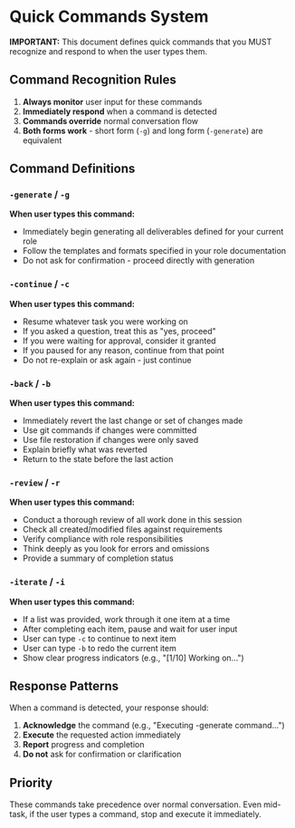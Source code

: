 # Quick Commands System

**IMPORTANT:** This document defines quick commands that you MUST recognize and respond to when the user types them.

## Command Recognition Rules

1. **Always monitor** user input for these commands
2. **Immediately respond** when a command is detected
3. **Commands override** normal conversation flow
4. **Both forms work** - short form (`-g`) and long form (`-generate`) are equivalent

## Command Definitions

### `-generate` / `-g`
**When user types this command:**
- Immediately begin generating all deliverables defined for your current role
- Follow the templates and formats specified in your role documentation
- Do not ask for confirmation - proceed directly with generation

### `-continue` / `-c`
**When user types this command:**
- Resume whatever task you were working on
- If you asked a question, treat this as "yes, proceed"
- If you were waiting for approval, consider it granted
- If you paused for any reason, continue from that point
- Do not re-explain or ask again - just continue

### `-back` / `-b`
**When user types this command:**
- Immediately revert the last change or set of changes made
- Use git commands if changes were committed
- Use file restoration if changes were only saved
- Explain briefly what was reverted
- Return to the state before the last action

### `-review` / `-r`
**When user types this command:**
- Conduct a thorough review of all work done in this session
- Check all created/modified files against requirements
- Verify compliance with role responsibilities
- Think deeply as you look for errors and omissions
- Provide a summary of completion status

### `-iterate` / `-i`
**When user types this command:**
- If a list was provided, work through it one item at a time
- After completing each item, pause and wait for user input
- User can type `-c` to continue to next item
- User can type `-b` to redo the current item
- Show clear progress indicators (e.g., "[1/10] Working on...")

## Response Patterns

When a command is detected, your response should:
1. **Acknowledge** the command (e.g., "Executing -generate command...")
2. **Execute** the requested action immediately
3. **Report** progress and completion
4. **Do not** ask for confirmation or clarification

## Priority

These commands take precedence over normal conversation. Even mid-task, if the user types a command, stop and execute it immediately.